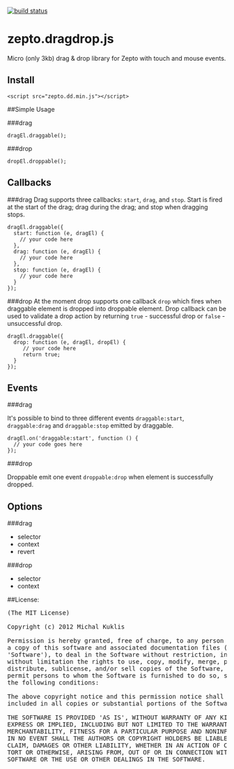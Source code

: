 [![build status](https://secure.travis-ci.org/mkuklis/zepto.dragdrop.js.png)](http://travis-ci.org/mkuklis/zepto.dragdrop.js)
# zepto.dragdrop.js

Micro (only 3kb) drag & drop library for Zepto with touch and mouse events.


## Install

    <script src="zepto.dd.min.js"></script>

##Simple Usage

###drag

    dragEl.draggable();

###drop

    dropEl.droppable();

## Callbacks

###drag
Drag supports three callbacks: `start`, `drag`, and `stop`. Start is fired at the start of the drag; drag during the drag; and stop when dragging stops.

    dragEl.draggable({
      start: function (e, dragEl) {
        // your code here
      },
      drag: function (e, dragEl) {
        // your code here
      },
      stop: function (e, dragEl) {
        // your code here
      }
    });

###drop
At the moment drop supports one callback `drop` which fires when draggable element is dropped into droppable element. Drop callback can be used to validate a drop action by returning `true` - successful drop or `false` - unsuccessful drop.

    dragEl.draggable({
      drop: function (e, dragEl, dropEl) {
         // your code here
         return true;
      }
    });

## Events

###drag

It's possible to bind to three different events `draggable:start`, `draggable:drag` and `draggable:stop` emitted by draggable.

    dragEl.on('draggable:start', function () {
      // your code goes here
    });


###drop

Droppable emit one event `droppable:drop` when element is successfully dropped.

## Options
###drag

 - selector
 - context
 - revert

###drop

 - selector
 - context

##License:
<pre>
(The MIT License)

Copyright (c) 2012 Michal Kuklis

Permission is hereby granted, free of charge, to any person obtaining
a copy of this software and associated documentation files (the
'Software'), to deal in the Software without restriction, including
without limitation the rights to use, copy, modify, merge, publish,
distribute, sublicense, and/or sell copies of the Software, and to
permit persons to whom the Software is furnished to do so, subject to
the following conditions:

The above copyright notice and this permission notice shall be
included in all copies or substantial portions of the Software.

THE SOFTWARE IS PROVIDED 'AS IS', WITHOUT WARRANTY OF ANY KIND,
EXPRESS OR IMPLIED, INCLUDING BUT NOT LIMITED TO THE WARRANTIES OF
MERCHANTABILITY, FITNESS FOR A PARTICULAR PURPOSE AND NONINFRINGEMENT.
IN NO EVENT SHALL THE AUTHORS OR COPYRIGHT HOLDERS BE LIABLE FOR ANY
CLAIM, DAMAGES OR OTHER LIABILITY, WHETHER IN AN ACTION OF CONTRACT,
TORT OR OTHERWISE, ARISING FROM, OUT OF OR IN CONNECTION WITH THE
SOFTWARE OR THE USE OR OTHER DEALINGS IN THE SOFTWARE.
</pre>

